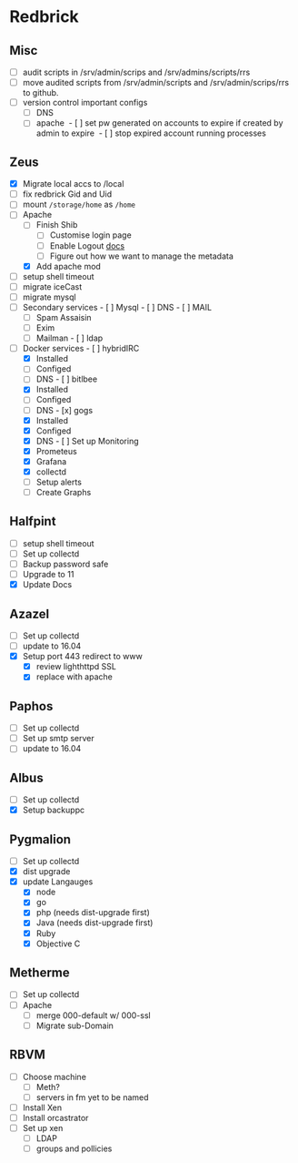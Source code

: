 # Redbrick

## Misc
  - [ ] audit scripts in /srv/admin/scrips and /srv/admins/scripts/rrs
  - [ ] move audited scripts from /srv/admin/scripts and /srv/admin/scrips/rrs to github.
  - [ ] version control important configs
      - [ ] DNS
      - [ ] apache
  - [ ] set pw generated on accounts to expire if created by admin to expire 
  - [ ] stop expired account running processes 

## Zeus
  - [x] Migrate local accs to /local
  - [ ] fix redbrick Gid and Uid
  - [ ] mount `/storage/home` as `/home`
  - [ ] Apache
    - [ ] Finish Shib
      - [ ] Customise login page
      - [ ] Enable Logout [docs](https://wiki.shibboleth.net/confluence/display/IDP30/LogoutConfiguration)
      - [ ] Figure out how we want to manage the metadata
    - [x] Add apache mod
  - [ ] setup shell timeout
  - [ ] migrate iceCast
  - [ ] migrate mysql
  - [ ]  Secondary services
    - [ ] Mysql
    - [ ] DNS
    - [ ] MAIL
      - [ ] Spam Assaisin
      - [ ] Exim
      - [ ] Mailman
    - [ ] ldap
  - [ ]  Docker services
    - [ ] hybridIRC
      - [x] Installed
      - [ ] Configed
      - [ ] DNS
    - [ ] bitlbee
      - [x] Installed
      - [ ] Configed
      - [ ] DNS
    - [x] gogs
      - [x] Installed
      - [x] Configed
      - [x] DNS
    - [ ] Set up Monitoring
      - [x] Prometeus
      - [x] Grafana
      - [x] collectd
      - [ ] Setup alerts
      - [ ] Create Graphs

## Halfpint
  - [ ] setup shell timeout
  - [ ] Set up collectd
  - [ ] Backup password safe
  - [ ] Upgrade to 11
  - [x] Update Docs

## Azazel
  - [ ] Set up collectd
  - [ ] update to 16.04
  - [x] Setup port 443 redirect to www
    - [x] review lighthttpd SSL
    - [x] replace with apache

## Paphos
  - [ ] Set up collectd
  - [ ] Set up smtp server
  - [ ] update to 16.04

## Albus
  - [ ] Set up collectd
  - [x] Setup backuppc

## Pygmalion
  - [ ] Set up collectd
  - [X] dist upgrade
  - [X] update Langauges
    - [X] node
    - [X] go
    - [X] php (needs dist-upgrade first)
    - [X] Java (needs dist-upgrade first)
    - [X] Ruby
    - [X] Objective C

## Metherme
  - [ ] Set up collectd
  - [ ] Apache
    - [ ] merge 000-default w/ 000-ssl
    - [ ] Migrate sub-Domain

## RBVM
  - [ ] Choose machine
    - [ ] Meth?
    - [ ] servers in fm yet to be named
  - [ ] Install Xen
  - [ ] Install orcastrator
  - [ ] Set up xen
    - [ ] LDAP
    - [ ] groups and pollicies

